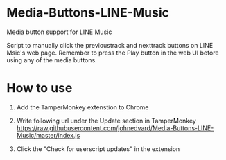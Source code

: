 # Media-Buttons-LINE-Music
Media button support for LINE Music

Script to manually click the previoustrack and nexttrack buttons on LINE Msic's web page. Remember to press the Play button in the web UI before using any of the media buttons.

# How to use

1. Add the TamperMonkey extenstion to Chrome

2. Write following url under the Update section in TamperMonkey
https://raw.githubusercontent.com/johnedvard/Media-Buttons-LINE-Music/master/index.js
3. Click the "Check for userscript updates" in the extension
